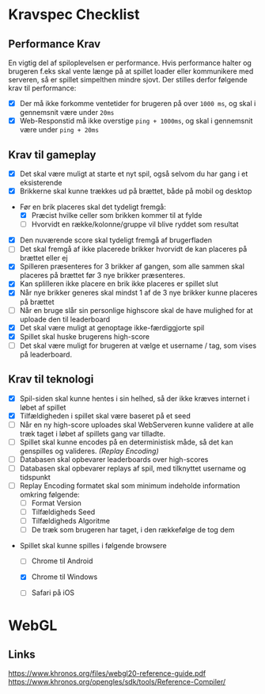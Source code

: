 # Kravspec Checklist
## Performance Krav
En vigtig del af spiloplevelsen er performance. Hvis performance halter og brugeren f.eks skal vente længe på at spillet loader eller kommunikere med serveren, så er spillet simpelthen mindre sjovt.
Der stilles derfor følgende krav til performance:
- [x] Der må ikke forkomme ventetider for brugeren på over `1000 ms`, og skal i gennemsnit være under `20ms`
- [x] Web-Responstid må ikke overstige `ping + 1000ms`, og skal i gennemsnit være under `ping + 20ms`

## Krav til gameplay
- [x] Det skal være muligt at starte et nyt spil, også selvom du har gang i et eksisterende
- [x] Brikkerne skal kunne trækkes ud på brættet, både på mobil og desktop
- Før en brik placeres skal det tydeligt fremgå:
  - [x] Præcist hvilke celler som brikken kommer til at fylde
  - [ ] Hvorvidt en række/kolonne/gruppe vil blive ryddet som resultat
- [x] Den nuværende score skal tydeligt fremgå af brugerfladen
- [ ] Det skal fremgå af ikke placerede brikker hvorvidt de kan placeres på brættet eller ej
- [x] Spilleren præsenteres for 3 brikker af gangen, som alle sammen skal placeres på brættet før 3 nye brikker præsenteres.
- [x] Kan splilleren ikke placere en brik ikke placeres er spillet slut
- [x] Når nye brikker generes skal mindst 1 af de 3 nye brikker kunne placeres på brættet
- [ ] Når en bruge slår sin personlige highscore skal de have mulighed for at uploade den til leaderboard
- [x] Det skal være muligt at genoptage ikke-færdiggjorte spil
- [x] Spillet skal huske brugerens high-score
- [ ] Det skal være muligt for brugeren at vælge et username / tag, som vises på leaderboard.

## Krav til teknologi
- [x] Spil-siden skal kunne hentes i sin helhed, så der ikke kræves internet i løbet af spillet
- [x] Tilfældigheden i spillet skal være baseret på et seed
- [ ] Når en ny high-score uploades skal WebServeren kunne validere at alle træk taget i løbet af spillets gang var tilladte.
- [ ] Spillet skal kunne encodes på en deterministisk måde, så det kan genspilles og valideres. *(Replay Encoding)*
- [ ] Databasen skal opbevarer leaderboards over high-scores
- [ ] Databasen skal opbevarer replays af spil, med tilknyttet username og tidspunkt
- [ ] Replay Encoding formatet skal som minimum indeholde information omkring følgende:
  - [ ] Format Version
  - [ ] Tilfældigheds Seed
  - [ ] Tilfældigheds Algoritme
  - [ ] De træk som brugeren har taget, i den rækkefølge de tog dem
- Spillet skal kunne spilles i følgende browsere
  - [ ] Chrome til Android
  - [x] Chrome til Windows
  - [ ] Safari på iOS


# WebGL
## Links
https://www.khronos.org/files/webgl20-reference-guide.pdf
https://www.khronos.org/opengles/sdk/tools/Reference-Compiler/

